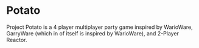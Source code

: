 Potato
======

Project Potato is a 4 player multiplayer party game inspired by WarioWare, GarryWare (which in of itself is inspired by WarioWare), and 2-Player Reactor.
